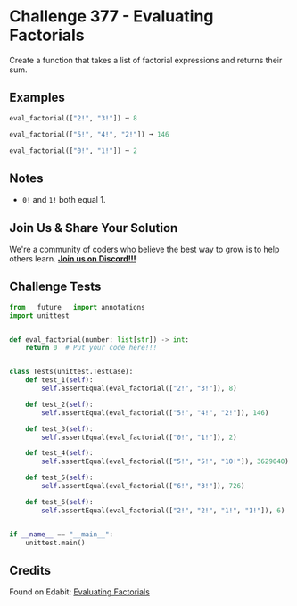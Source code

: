 # Challenge 377 - Evaluating Factorials

Create a function that takes a list of factorial expressions and returns their sum.

## Examples
```python
eval_factorial(["2!", "3!"]) ➞ 8

eval_factorial(["5!", "4!", "2!"]) ➞ 146

eval_factorial(["0!", "1!"]) ➞ 2
```
## Notes

- `0!` and `1!` both equal 1.

## Join Us & Share Your Solution

We're a community of coders who believe the best way to grow is to help others learn. **[Join us on Discord!!!](https://discord.gg/sfHykntuGy)**

## Challenge Tests
```python
from __future__ import annotations
import unittest


def eval_factorial(number: list[str]) -> int:
    return 0  # Put your code here!!!


class Tests(unittest.TestCase):
    def test_1(self):
        self.assertEqual(eval_factorial(["2!", "3!"]), 8)

    def test_2(self):
        self.assertEqual(eval_factorial(["5!", "4!", "2!"]), 146)

    def test_3(self):
        self.assertEqual(eval_factorial(["0!", "1!"]), 2)

    def test_4(self):
        self.assertEqual(eval_factorial(["5!", "5!", "10!"]), 3629040)

    def test_5(self):
        self.assertEqual(eval_factorial(["6!", "3!"]), 726)

    def test_6(self):
        self.assertEqual(eval_factorial(["2!", "2!", "1!", "1!"]), 6)


if __name__ == "__main__":
    unittest.main()
```
## Credits

Found on Edabit: [Evaluating Factorials](https://edabit.com/challenge/ZwsHZLRqx3TLFk3CR)
